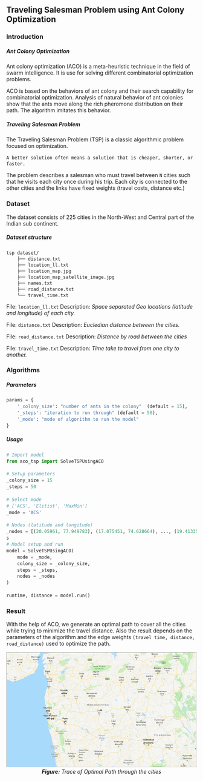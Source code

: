 ## Traveling Salesman Problem using Ant Colony Optimization

### Introduction
##### Ant Colony Optimization
Ant colony optimization (ACO) is a meta-heuristic technique in the field of swarm intelligence. It is use for solving different combinatorial optimization problems.

ACO is based on the behaviors of ant colony and their  search capability for combinatorial optimization. Analysis of natural behavior of ant colonies show that the ants move along the rich pheromone distribution on their path. The algorithm imitates this behavior.

##### Traveling Salesman Problem
The Traveling Salesman Problem (TSP) is a classic algorithmic problem focused on optimization.

```
A better solution often means a solution that is cheaper, shorter, or faster.
```

The problem describes a salesman who must travel between `N` cities such that he visits each city once during his trip. Each city is connected to the other cities and the links have fixed weights (travel costs, distance etc.)

### Dataset
The dataset consists of 225 cities in the North-West and Central part of the Indian sub continent.

##### Dataset structure
```
tsp dataset/
    ├── distance.txt
    ├── location_ll.txt
    ├── location_map.jpg
    ├── location_map_satellite_image.jpg
    ├── names.txt
    ├── road_distance.txt
    └── travel_time.txt
```

File: `location_ll.txt`
Description: *Space separated Geo locations (latitude and longitude) of each city.*

File: `distance.txt`
Description: *Eucledian distance between the cities.*

File: `road_distance.txt`
Description: *Distance by road between the cities*

File: `travel_time.txt`
Description: *Time take to travel from one city to another.*

### Algorithms

##### Parameters

```py
params = {
    '_colony_size': "number of ants in the colony"  (default = 15),
    '_steps': "iteration to run through" (default = 50),
    '_mode': "mode of algorithm to run the model"
}
```

##### Usage

```py
# Import model
from aco_tsp import SolveTSPUsingACO

# Setup parameters
_colony_size = 15
_steps = 50

# Select mode
# ['ACS', 'Elitist', 'MaxMin']
_mode = 'ACS'

# Nodes (latitude and longitude)
_nodes = [(20.05961, 77.949783), (17.075451, 74.628664), ..., (19.4133545, 80.0059101)]
s
# Model setup and run
model = SolveTSPUsingACO(
    mode = _mode,
    colony_size = _colony_size,
    steps = _steps,
    nodes = _nodes
)

runtime, distance = model.run()
```

### Result
With the help of ACO, we generate an optimal path to cover all the cities while trying to minimize the travel distance. Also the result depends on the parameters of the algorithm and the edge weights `(travel time, distance, road_distance)` used to optimize the path.

<p align="center">
  <img src="./assets/path_trace.gif">
  <i><b>Figure:</b> Trace of Optimal Path through the cities</i>
</p>